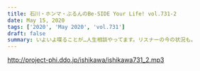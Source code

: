 ```yaml
---
title: 石川・ホンマ・ぶるんのBe-SIDE Your Life! vol.731-2
date: May 15, 2020
tags: ['2020', 'May 2020', 'vol.731']
draft: false
summary: いよいよ喋ることが…人生相談やってます。リスナーの今の状況も。
---
```


http://project-phi.ddo.jp/ishikawa/ishikawa731_2.mp3